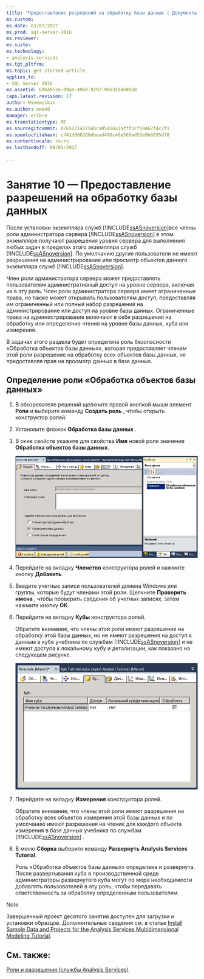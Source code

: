 ```yaml
---
title: "Предоставление разрешений на обработку базы данных | Документы Microsoft"
ms.custom: 
ms.date: 03/07/2017
ms.prod: sql-server-2016
ms.reviewer: 
ms.suite: 
ms.technology:
- analysis-services
ms.tgt_pltfrm: 
ms.topic: get-started-article
applies_to:
- SQL Server 2016
ms.assetid: 69ba952e-09ae-49a9-9297-00e32e8e89a8
caps.latest.revision: 17
author: Minewiskan
ms.author: owend
manager: erikre
ms.translationtype: MT
ms.sourcegitcommit: 876522142756bca05416a1afff3cf10467f4c7f1
ms.openlocfilehash: c741d808288dbead490c48e569ad55e9b6895d78
ms.contentlocale: ru-ru
ms.lasthandoff: 09/01/2017

---
```

# <a name="lesson-10---granting-process-database-permissions"></a>Занятие 10 — Предоставление разрешений на обработку базы данных
После установки экземпляра служб [!INCLUDE[ssASnoversion](../includes/ssasnoversion-md.md)]все члены роли администратора сервера [!INCLUDE[ssASnoversion](../includes/ssasnoversion-md.md)] в этом экземпляре получают разрешения уровня сервера для выполнения любых задач в пределах этого экземпляра служб [!INCLUDE[ssASnoversion](../includes/ssasnoversion-md.md)]. По умолчанию другие пользователи не имеют разрешения на администрирование или просмотр объектов данного экземпляра служб [!INCLUDE[ssASnoversion](../includes/ssasnoversion-md.md)].  
  
Член роли администратора сервера может предоставлять пользователям административный доступ на уровне сервера, включая их в эту роль. Член роли администратора сервера имеет ограниченные права, но также может открывать пользователям доступ, предоставляя им ограниченный или полный набор разрешений на администрирование или доступ на уровне базы данных. Ограниченные права на администрирование включают в себя разрешения на обработку или определение чтения на уровне базы данных, куба или измерения.  
  
В задачах этого раздела будет определена роль безопасности «Обработка объектов базы данных», которая предоставляет членам этой роли разрешение на обработку всех объектов базы данных, не предоставляя прав на просмотр данных в базе данных.  
  
## <a name="defining-a-process-database-objects-security-role"></a>Определение роли «Обработка объектов базы данных»  
  
1.  В обозревателе решений щелкните правой кнопкой мыши элемент **Роли** и выберите команду **Создать роль** , чтобы открыть конструктор ролей.  
  
2.  Установите флажок **Обработка базы данных** .  
  
3.  В окне свойств укажите для свойства **Имя** новой роли значение **Обработка объектов базы данных**.  
  
    ![Конструктор ролей](../analysis-services/media/l10-security-1.png "конструктора ролей")  
  
4.  Перейдите на вкладку **Членство** конструктора ролей и нажмите кнопку **Добавить**.  
  
5.  Введите учетные записи пользователей домена Windows или группы, которые будут членами этой роли. Щелкните **Проверить имена** , чтобы проверить сведения об учетных записях, затем нажмите кнопку **ОК**.  
  
6.  Перейдите на вкладку **Кубы** конструктора ролей.  
  
    Обратите внимание, что члены этой роли имеют разрешение на обработку этой базы данных, но не имеют разрешения на доступ к данным в кубе учебника по службам [!INCLUDE[ssASnoversion](../includes/ssasnoversion-md.md)] и не имеют доступа к локальному кубу и детализации, как показано на следующем рисунке.  
  
    ![Вкладка «кубы» конструктора ролей](../analysis-services/media/l10-security-2.png "вкладка «кубы» конструктора ролей")  
  
7.  Перейдите на вкладку **Измерения** конструктора ролей.  
  
    Обратите внимание, что члены этой роли имеют разрешения на обработку всех объектов измерения этой базы данных и по умолчанию имеют разрешения на чтение для каждого объекта измерения в базе данных учебника по службам [!INCLUDE[ssASnoversion](../includes/ssasnoversion-md.md)] .  
  
8.  В меню **Сборка** выберите команду **Развернуть Analysis Services Tutorial**.  
  
    Роль «Обработка объектов базы данных» определена и развернута. После развертывания куба в производственной среде администраторы развернутого куба могут по мере необходимости добавлять пользователей в эту роль, чтобы передавать ответственность за обработку определенным пользователям.  
  
> [!NOTE]  
> Завершенный проект десятого занятия доступен для загрузки и установки образцов. Дополнительные сведения см. в статье [Install Sample Data and Projects for the Analysis Services Multidimensional Modeling Tutorial](../analysis-services/install-sample-data-and-projects.md).  
  
## <a name="see-also"></a>См. также:  
[Роли и разрешения (службы Analysis Services)](../analysis-services/multidimensional-models/roles-and-permissions-analysis-services.md)  
  
  
  

